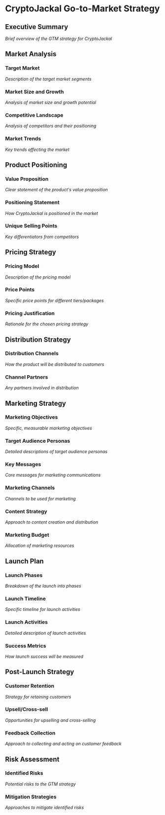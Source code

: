# CryptoJackal Go-to-Market Strategy

## Executive Summary
*Brief overview of the GTM strategy for CryptoJackal*

## Market Analysis

### Target Market
*Description of the target market segments*

### Market Size and Growth
*Analysis of market size and growth potential*

### Competitive Landscape
*Analysis of competitors and their positioning*

### Market Trends
*Key trends affecting the market*

## Product Positioning

### Value Proposition
*Clear statement of the product's value proposition*

### Positioning Statement
*How CryptoJackal is positioned in the market*

### Unique Selling Points
*Key differentiators from competitors*

## Pricing Strategy

### Pricing Model
*Description of the pricing model*

### Price Points
*Specific price points for different tiers/packages*

### Pricing Justification
*Rationale for the chosen pricing strategy*

## Distribution Strategy

### Distribution Channels
*How the product will be distributed to customers*

### Channel Partners
*Any partners involved in distribution*

## Marketing Strategy

### Marketing Objectives
*Specific, measurable marketing objectives*

### Target Audience Personas
*Detailed descriptions of target audience personas*

### Key Messages
*Core messages for marketing communications*

### Marketing Channels
*Channels to be used for marketing*

### Content Strategy
*Approach to content creation and distribution*

### Marketing Budget
*Allocation of marketing resources*

## Launch Plan

### Launch Phases
*Breakdown of the launch into phases*

### Launch Timeline
*Specific timeline for launch activities*

### Launch Activities
*Detailed description of launch activities*

### Success Metrics
*How launch success will be measured*

## Post-Launch Strategy

### Customer Retention
*Strategy for retaining customers*

### Upsell/Cross-sell
*Opportunities for upselling and cross-selling*

### Feedback Collection
*Approach to collecting and acting on customer feedback*

## Risk Assessment

### Identified Risks
*Potential risks to the GTM strategy*

### Mitigation Strategies
*Approaches to mitigate identified risks*
